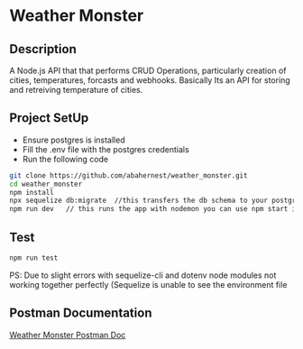 # Weather Monster

## Description

A Node.js API that that performs CRUD Operations, particularly creation of cities, temperatures, forcasts and webhooks.
Basically Its an API for storing and retreiving temperature of cities.

## Project SetUp

* Ensure postgres is installed
* Fill the .env file with the postgres credentials
* Run the following code

```bash
git clone https://github.com/abahernest/weather_monster.git
cd weather_monster
npm install
npx sequelize db:migrate  //this transfers the db schema to your postgres db
npm run dev   // this runs the app with nodemon you can use npm start instead
```

## Test

```bash
npm run test
```
PS: Due to slight errors with sequelize-cli and dotenv node modules not working together perfectly (Sequelize is unable to see the environment file

## Postman Documentation

[Weather Monster Postman Doc](https://documenter.getpostman.com/view/11044390/UUxwBUSm)

